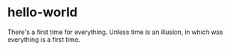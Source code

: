 # hello-world
There's a first time for everything. Unless time is an illusion, in which was everything is a first time.
